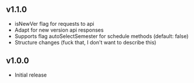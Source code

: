 ## v1.1.0
* isNewVer flag for requests to api
* Adapt for new version api responses
* Supports flag autoSelectSemester for schedule methods (default: false)
* Structure changes (fuck that, I don't want to describe this)

## v1.0.0
* Initial release
